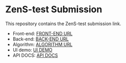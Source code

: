 # ZenS-test Submission

This repository contains the ZenS-test submission link.

- Front-end: [FRONT-END URL](https://github.com/hatran14/single-joke-UI)
- Back-end: [BACK-END URL](https://github.com/hatran14/single-joke-be)
- Algorithm: [ALGORITHM URL](https://github.com/hatran14/Mini-max-sum)
- UI demo: [UI DEMO](https://single-joke-ui.vercel.app/)
- API DOCS: [API DOCS](https://single-joke-be.vercel.app/api-docs/)

